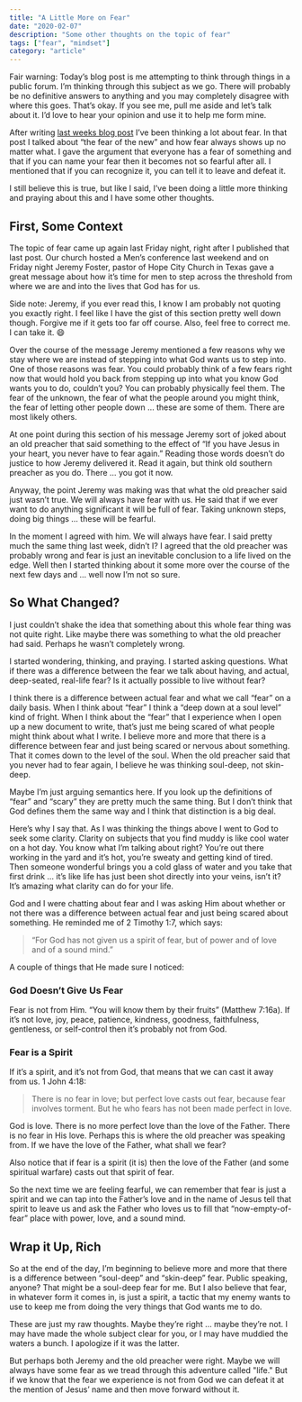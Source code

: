 ```yaml
---
title: "A Little More on Fear"
date: "2020-02-07"
description: "Some other thoughts on the topic of fear"
tags: ["fear", "mindset"]
category: "article"
---
```


Fair warning: Today’s blog post is me attempting to think through things in a public forum. I’m thinking through this subject as we go. There will probably be no definitive answers to anything and you may completely disagree with where this goes. That’s okay. If you see me, pull me aside and let’s talk about it. I’d love to hear your opinion and use it to help me form mine.

After writing [last weeks blog post](https://www.richarddubay.com/2020/01/31/the-fear-of-the-new/) I’ve been thinking a lot about fear. In that post I talked about “the fear of the new” and how fear always shows up no matter what. I gave the argument that everyone has a fear of something and that if you can name your fear then it becomes not so fearful after all. I mentioned that if you can recognize it, you can tell it to leave and defeat it.

I still believe this is true, but like I said, I’ve been doing a little more thinking and praying about this and I have some other thoughts.

## First, Some Context

The topic of fear came up again last Friday night, right after I published that last post. Our church hosted a Men’s conference last weekend and on Friday night Jeremy Foster, pastor of Hope City Church in Texas gave a great message about how it’s time for men to step across the threshold from where we are and into the lives that God has for us.

Side note: Jeremy, if you ever read this, I know I am probably not quoting you exactly right. I feel like I have the gist of this section pretty well down though. Forgive me if it gets too far off course. Also, feel free to correct me. I can take it. 😄

Over the course of the message Jeremy mentioned a few reasons why we stay where we are instead of stepping into what God wants us to step into. One of those reasons was fear. You could probably think of a few fears right now that would hold you back from stepping up into what you know God wants you to do, couldn’t you? You can probably physically feel them. The fear of the unknown, the fear of what the people around you might think, the fear of letting other people down … these are some of them. There are most likely others.

At one point during this section of his message Jeremy sort of joked about an old preacher that said something to the effect of “If you have Jesus in your heart, you never have to fear again.” Reading those words doesn’t do justice to how Jeremy delivered it. Read it again, but think old southern preacher as you do. There … you got it now.

Anyway, the point Jeremy was making was that what the old preacher said just wasn’t true. We will always have fear with us. He said that if we ever want to do anything significant it will be full of fear. Taking unknown steps, doing big things … these will be fearful.

In the moment I agreed with him. We will always have fear. I said pretty much the same thing last week, didn’t I? I agreed that the old preacher was probably wrong and fear is just an inevitable conclusion to a life lived on the edge. Well then I started thinking about it some more over the course of the next few days and … well now I’m not so sure.

## So What Changed?

I just couldn’t shake the idea that something about this whole fear thing was not quite right. Like maybe there was something to what the old preacher had said. Perhaps he wasn’t completely wrong.

I started wondering, thinking, and praying. I started asking questions. What if there was a difference between the fear we talk about having, and actual, deep-seated, real-life fear? Is it actually possible to live without fear?

I think there is a difference between actual fear and what we call “fear” on a daily basis. When I think about “fear” I think a “deep down at a soul level” kind of fright. When I think about the “fear” that I experience when I open up a new document to write, that’s just me being scared of what people might think about what I write. I believe more and more that there is a difference between fear and just being scared or nervous about something. That it comes down to the level of the soul. When the old preacher said that you never had to fear again, I believe he was thinking soul-deep, not skin-deep.

Maybe I’m just arguing semantics here. If you look up the definitions of “fear” and “scary” they are pretty much the same thing. But I don’t think that God defines them the same way and I think that distinction is a big deal.

Here’s why I say that. As I was thinking the things above I went to God to seek some clarity. Clarity on subjects that you find muddy is like cool water on a hot day. You know what I’m talking about right? You’re out there working in the yard and it’s hot, you’re sweaty and getting kind of tired. Then someone wonderful brings you a cold glass of water and you take that first drink … it’s like life has just been shot directly into your veins, isn’t it? It’s amazing what clarity can do for your life.

God and I were chatting about fear and I was asking Him about whether or not there was a difference between actual fear and just being scared about something. He reminded me of 2 Timothy 1:7, which says:

> “For God has not given us a spirit of fear, but of power and of love and of a sound mind.”

A couple of things that He made sure I noticed:

### God Doesn’t Give Us Fear

Fear is not from Him. “You will know them by their fruits” (Matthew 7:16a). If it’s not love, joy, peace, patience, kindness, goodness, faithfulness, gentleness, or self-control then it’s probably not from God.

### Fear is a Spirit

If it’s a spirit, and it’s not from God, that means that we can cast it away from us. 1 John 4:18:

> There is no fear in love; but perfect love casts out fear, because fear involves torment. But he who fears has not been made perfect in love.

God is love. There is no more perfect love than the love of the Father. There is no fear in His love. Perhaps this is where the old preacher was speaking from. If we have the love of the Father, what shall we fear?

Also notice that if fear is a spirit (it is) then the love of the Father (and some spiritual warfare) casts out that spirit of fear.

So the next time we are feeling fearful, we can remember that fear is just a spirit and we can tap into the Father’s love and in the name of Jesus tell that spirit to leave us and ask the Father who loves us to fill that “now-empty-of-fear” place with power, love, and a sound mind.

## Wrap it Up, Rich

So at the end of the day, I’m beginning to believe more and more that there is a difference between “soul-deep” and “skin-deep” fear. Public speaking, anyone? That might be a soul-deep fear for me. But I also believe that fear, in whatever form it comes in, is just a spirit, a tactic that my enemy wants to use to keep me from doing the very things that God wants me to do.

These are just my raw thoughts. Maybe they’re right … maybe they’re not. I may have made the whole subject clear for you, or I may have muddied the waters a bunch. I apologize if it was the latter.

But perhaps both Jeremy and the old preacher were right. Maybe we will always have some fear as we tread through this adventure called "life." But if we know that the fear we experience is not from God we can defeat it at the mention of Jesus’ name and then move forward without it.
